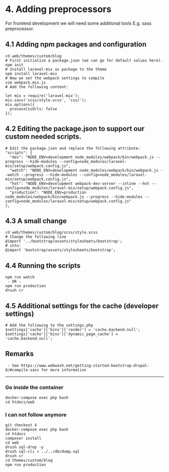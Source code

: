 # 4. Adding preprocessors

For frontend development we will need some additional tools E.g. sass preprocessor.

## 4.1 Adding npm packages and configuration
```
cd web/themes/custom/blog
# First initialize a package.json (we can go for default values here).
npm init
# Install laravel-mix as package to the theme
npm install laravel-mix
# Now we set the webpack settings to compile
vim webpack.mix.js
# Add the following content:
```

```
let mix = require('laravel-mix');
mix.sass('scss/style.scss', 'css/');
mix.options({
  processCssUrls: false
});
```

## 4.2 Editing the package.json to support our custom needed scripts.

```
# Edit the package.json and replace the following attribute:
"scripts": {
  "dev": "NODE_ENV=development node_modules/webpack/bin/webpack.js --progress --hide-modules --config=node_modules/laravel-mix/setup/webpack.config.js",
  "watch": "NODE_ENV=development node_modules/webpack/bin/webpack.js --watch --progress --hide-modules --config=node_modules/laravel-mix/setup/webpack.config.js",
  "hot": "NODE_ENV=development webpack-dev-server --inline --hot --config=node_modules/laravel-mix/setup/webpack.config.js",
  "production": "NODE_ENV=production node_modules/webpack/bin/webpack.js --progress --hide-modules --config=node_modules/laravel-mix/setup/webpack.config.js"
},
```


## 4.3 A small change
```
cd web/themes/custom/blog/scss/style.scss
# Change the following line
@import '../bootstrap/assets/stylesheets/bootstrap';
# into:
@import 'bootstrap/assets/stylesheets/bootstrap';
```


## 4.4 Running the scripts
```
npm run watch
 - OR -
npm run production
drush cr
```

## 4.5 Additional settings for the cache (developer settings)
```
# Add the following to the settings.php
$settings['cache']['bins']['render'] = 'cache.backend.null';
$settings['cache']['bins']['dynamic_page_cache'] = 'cache.backend.null';
```

## Remarks

```
 - See https://www.webwash.net/getting-started-bootstrap-drupal-8/#compile-sass for more information
```

---

### Go inside the container
```
docker-compose exec php bash
cd htdocs/web
```

### I can not follow anymore

```
git checkout 4
docker-compose exec php bash
cd htdocs
composer install
cd web
drush sql-drop -y
drush sql-cli < ../../db/dump.sql
drush cr
cd themes/custom/blog
npm run production
```